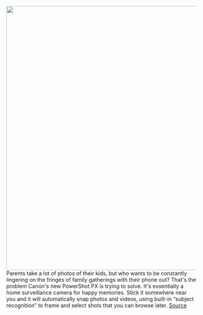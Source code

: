 <img src='https://cdn.vox-cdn.com/thumbor/AH8Ft2MNa97suYlFz3NPm_iYOUM=/0x0:850x635/1200x0/filters:focal(0x0:850x635):no_upscale()/cdn.vox-cdn.com/uploads/chorus_asset/file/22966175/Screen_Shot_2021_10_29_at_10.40.01_AM.png' width='700px' /><br/>
Parents take a lot of photos of their kids, but who wants to be constantly lingering on the fringes of family gatherings with their phone out? That's the problem Canon's new PowerShot PX is trying to solve. It's essentially a home surveillance camera for happy memories. Stick it somewhere near you and it will automatically snap photos and videos, using built-in “subject recognition” to frame and select shots that you can browse later.
<a href='https://www.theverge.com/2021/10/29/22752244/canon-powershot-px-home-surveillance-camera-happy-memories'> Source <a/>